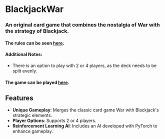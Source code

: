 # BlackjackWar

### An original card game that combines the nostalgia of War with the strategy of Blackjack.

#### The rules can be seen [here](https://www.reddit.com/r/GameVarz/comments/fo0d54/card_game_blackjack_war_2_or_4_players_war_with/).

#### Additional Notes:
- There is an option to play with 2 or 4 players, as the deck needs to be split evenly.

#### The game can be played [here](https://repl.it/@AaronLiftig/BlackjackWar).

## Features

- **Unique Gameplay**: Merges the classic card game War with Blackjack's strategic elements.
- **Player Options**: Supports 2 or 4 players.
- **Reinforcement Learning AI**: Includes an AI developed with PyTorch to enhance gameplay.

